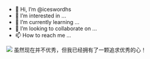 - 👋 Hi, I’m @iceswordhs
- 👀 I’m interested in ...
- 🌱 I’m currently learning ...
- 💞️ I’m looking to collaborate on ...
- 📫 How to reach me ...

<!---
iceswordhs/iceswordhs is a ✨ special ✨ repository because its `README.md` (this file) appears on your GitHub profile.
You can click the Preview link to take a look at your changes.
--->
<img src="https://github-readme-stats.vercel.app/api?username=iceswordhs&show_icons=true&theme=tokyonight">
虽然现在并不优秀，但我已经拥有了一颗追求优秀的心！

